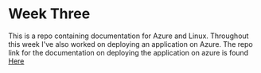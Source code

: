 # Week Three

This is a repo containing documentation for Azure and Linux. Throughout this week I've also worked on deploying an application on Azure.
The repo link for the documentation on deploying the application on azure is found [Here](https://github.com/Hussainajhar8/tech257_sparta_app)
